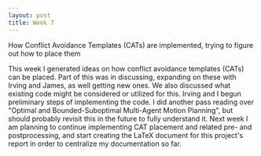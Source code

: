 ```yaml
---
layout: post
title: Week 7
---
```


How Conflict Avoidance Templates (CATs) are implemented, trying to figure out how to place them

This week I generated ideas on how conflict avoidance templates (CATs) can be placed. Part of this was in discussing, expanding on these with Irving and James, as well getting new ones. We also discussed what existing code might be considered or utilized for this. Irving and I begun preliminary steps of implementing the code. I did another pass reading over "Optimal and Bounded-Suboptimal Multi-Agent Motion Planning", but should probably revisit this in the future to fully understand it. Next week I am planning to continue implementing CAT placement and related pre- and postprocessing, and start creating the LaTeX document for this project's report in order to centralize my documentation so far.
